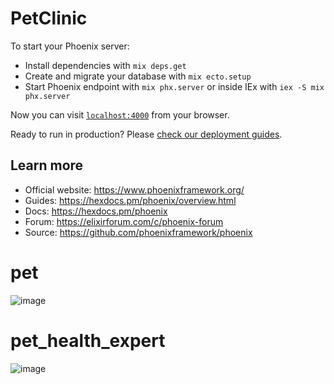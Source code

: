 # PetClinic

To start your Phoenix server:

  * Install dependencies with `mix deps.get`
  * Create and migrate your database with `mix ecto.setup`
  * Start Phoenix endpoint with `mix phx.server` or inside IEx with `iex -S mix phx.server`

Now you can visit [`localhost:4000`](http://localhost:4000) from your browser.

Ready to run in production? Please [check our deployment guides](https://hexdocs.pm/phoenix/deployment.html).

## Learn more

  * Official website: https://www.phoenixframework.org/
  * Guides: https://hexdocs.pm/phoenix/overview.html
  * Docs: https://hexdocs.pm/phoenix
  * Forum: https://elixirforum.com/c/phoenix-forum
  * Source: https://github.com/phoenixframework/phoenix

# pet

![image](https://user-images.githubusercontent.com/99292588/162051041-dd91d842-e26f-4db2-bd02-e7deb907d4f6.png)

# pet_health_expert

![image](https://user-images.githubusercontent.com/99292588/162051510-729740e6-864c-47e3-bf8e-dc60a8d0880d.png)

